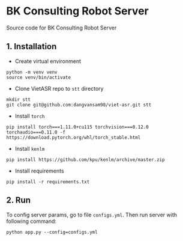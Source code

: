 # BK Consulting Robot Server
Source code for BK Consulting Robot Server

## 1. Installation
- Create virtual environment
```
python -m venv venv
source venv/bin/activate
```
- Clone VietASR repo to `stt` directory
```
mkdir stt
git clone git@github.com:dangvansam98/viet-asr.git stt
```
- Install `torch`
```
pip install torch===1.11.0+cu115 torchvision===0.12.0 torchaudio===0.11.0 -f https://download.pytorch.org/whl/torch_stable.html
```
- Install `kenlm`
```
pip install https://github.com/kpu/kenlm/archive/master.zip
```
- Install requirements
```
pip install -r requirements.txt
```

## 2. Run
To config server params, go to file `configs.yml`. Then run server with following command:
```
python app.py --config=configs.yml
```